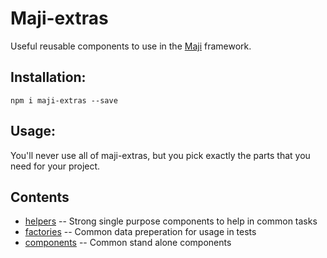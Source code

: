 # Maji-extras

Useful reusable components to use in the [Maji][maji] framework.

## Installation:

`npm i maji-extras --save`

## Usage:

You'll never use all of maji-extras, but you pick exactly the parts that you need for your project.

## Contents

* [helpers](src/helpers/) -- Strong single purpose components to help in common tasks
* [factories](src/factories/) -- Common data preperation for usage in tests
* [components](src/) -- Common stand alone components

[maji]: https://github.com/kabisa/maji
